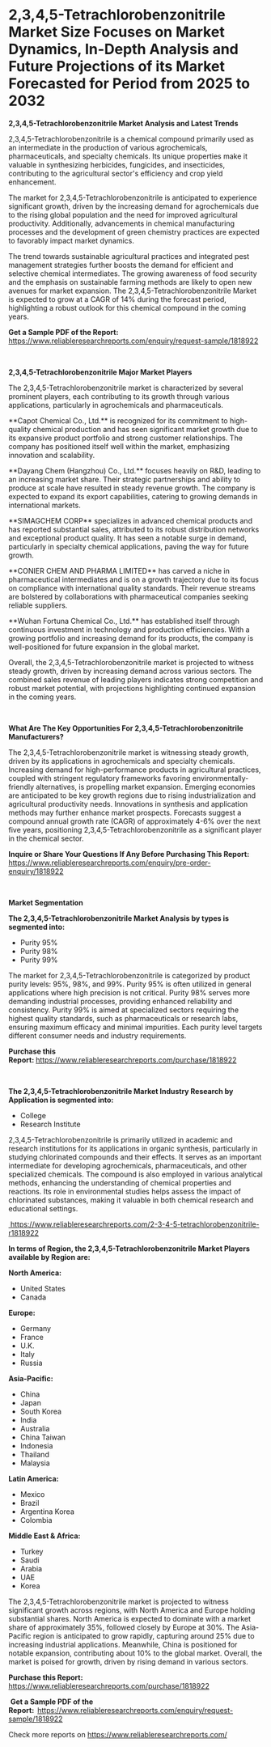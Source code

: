 <p><h1>2,3,4,5-Tetrachlorobenzonitrile Market Size Focuses on Market Dynamics, In-Depth Analysis and Future Projections of its Market Forecasted for Period from 2025 to 2032</h1></p><p><strong>2,3,4,5-Tetrachlorobenzonitrile Market Analysis and Latest Trends</strong></p>
<p><p>2,3,4,5-Tetrachlorobenzonitrile is a chemical compound primarily used as an intermediate in the production of various agrochemicals, pharmaceuticals, and specialty chemicals. Its unique properties make it valuable in synthesizing herbicides, fungicides, and insecticides, contributing to the agricultural sector's efficiency and crop yield enhancement.</p><p>The market for 2,3,4,5-Tetrachlorobenzonitrile is anticipated to experience significant growth, driven by the increasing demand for agrochemicals due to the rising global population and the need for improved agricultural productivity. Additionally, advancements in chemical manufacturing processes and the development of green chemistry practices are expected to favorably impact market dynamics.</p><p>The trend towards sustainable agricultural practices and integrated pest management strategies further boosts the demand for efficient and selective chemical intermediates. The growing awareness of food security and the emphasis on sustainable farming methods are likely to open new avenues for market expansion. The 2,3,4,5-Tetrachlorobenzonitrile Market is expected to grow at a CAGR of 14% during the forecast period, highlighting a robust outlook for this chemical compound in the coming years.</p></p>
<p><strong>Get a Sample PDF of the Report:&nbsp;</strong> <a href="https://www.reliableresearchreports.com/enquiry/request-sample/1818922?utm_campaign=2809&utm_medium=2&utm_source=Github&utm_content=ia&utm_term=26032025&utm_id=2345-tetrachlorobenzonitrile">https://www.reliableresearchreports.com/enquiry/request-sample/1818922</a></p>
<p>&nbsp;</p>
<p><strong>2,3,4,5-Tetrachlorobenzonitrile Major Market Players</strong></p>
<p><p>The 2,3,4,5-Tetrachlorobenzonitrile market is characterized by several prominent players, each contributing to its growth through various applications, particularly in agrochemicals and pharmaceuticals.</p><p>**Capot Chemical Co., Ltd.** is recognized for its commitment to high-quality chemical production and has seen significant market growth due to its expansive product portfolio and strong customer relationships. The company has positioned itself well within the market, emphasizing innovation and scalability.</p><p>**Dayang Chem (Hangzhou) Co., Ltd.** focuses heavily on R&D, leading to an increasing market share. Their strategic partnerships and ability to produce at scale have resulted in steady revenue growth. The company is expected to expand its export capabilities, catering to growing demands in international markets.</p><p>**SIMAGCHEM CORP** specializes in advanced chemical products and has reported substantial sales, attributed to its robust distribution networks and exceptional product quality. It has seen a notable surge in demand, particularly in specialty chemical applications, paving the way for future growth.</p><p>**CONIER CHEM AND PHARMA LIMITED** has carved a niche in pharmaceutical intermediates and is on a growth trajectory due to its focus on compliance with international quality standards. Their revenue streams are bolstered by collaborations with pharmaceutical companies seeking reliable suppliers.</p><p>**Wuhan Fortuna Chemical Co., Ltd.** has established itself through continuous investment in technology and production efficiencies. With a growing portfolio and increasing demand for its products, the company is well-positioned for future expansion in the global market.</p><p>Overall, the 2,3,4,5-Tetrachlorobenzonitrile market is projected to witness steady growth, driven by increasing demand across various sectors. The combined sales revenue of leading players indicates strong competition and robust market potential, with projections highlighting continued expansion in the coming years.</p></p>
<p>&nbsp;</p>
<p><strong>What Are The Key Opportunities For 2,3,4,5-Tetrachlorobenzonitrile Manufacturers?</strong></p>
<p><p>The 2,3,4,5-Tetrachlorobenzonitrile market is witnessing steady growth, driven by its applications in agrochemicals and specialty chemicals. Increasing demand for high-performance products in agricultural practices, coupled with stringent regulatory frameworks favoring environmentally-friendly alternatives, is propelling market expansion. Emerging economies are anticipated to be key growth regions due to rising industrialization and agricultural productivity needs. Innovations in synthesis and application methods may further enhance market prospects. Forecasts suggest a compound annual growth rate (CAGR) of approximately 4-6% over the next five years, positioning 2,3,4,5-Tetrachlorobenzonitrile as a significant player in the chemical sector.</p></p>
<p><strong>Inquire or Share Your Questions If Any Before Purchasing This Report:</strong> <a href="https://www.reliableresearchreports.com/enquiry/pre-order-enquiry/1818922?utm_campaign=2809&utm_medium=2&utm_source=Github&utm_content=ia&utm_term=26032025&utm_id=2345-tetrachlorobenzonitrile">https://www.reliableresearchreports.com/enquiry/pre-order-enquiry/1818922</a></p>
<p>&nbsp;</p>
<p><strong>Market Segmentation</strong></p>
<p><strong>The 2,3,4,5-Tetrachlorobenzonitrile Market Analysis by types is segmented into:</strong></p>
<p><ul><li>Purity 95%</li><li>Purity 98%</li><li>Purity 99%</li></ul></p>
<p><p>The market for 2,3,4,5-Tetrachlorobenzonitrile is categorized by product purity levels: 95%, 98%, and 99%. Purity 95% is often utilized in general applications where high precision is not critical. Purity 98% serves more demanding industrial processes, providing enhanced reliability and consistency. Purity 99% is aimed at specialized sectors requiring the highest quality standards, such as pharmaceuticals or research labs, ensuring maximum efficacy and minimal impurities. Each purity level targets different consumer needs and industry requirements.</p></p>
<p><strong>Purchase this Report:&nbsp;</strong><a href="https://www.reliableresearchreports.com/purchase/1818922?utm_campaign=2809&utm_medium=2&utm_source=Github&utm_content=ia&utm_term=26032025&utm_id=2345-tetrachlorobenzonitrile">https://www.reliableresearchreports.com/purchase/1818922</a></p>
<p>&nbsp;</p>
<p><strong>The 2,3,4,5-Tetrachlorobenzonitrile Market Industry Research by Application is segmented into:</strong></p>
<p><ul><li>College</li><li>Research Institute</li></ul></p>
<p><p>2,3,4,5-Tetrachlorobenzonitrile is primarily utilized in academic and research institutions for its applications in organic synthesis, particularly in studying chlorinated compounds and their effects. It serves as an important intermediate for developing agrochemicals, pharmaceuticals, and other specialized chemicals. The compound is also employed in various analytical methods, enhancing the understanding of chemical properties and reactions. Its role in environmental studies helps assess the impact of chlorinated substances, making it valuable in both chemical research and educational settings.</p></p>
<p><a href="https://www.reliableresearchreports.com/2-3-4-5-tetrachlorobenzonitrile-r1818922?utm_campaign=2809&utm_medium=2&utm_source=Github&utm_content=ia&utm_term=26032025&utm_id=2345-tetrachlorobenzonitrile">&nbsp;https://www.reliableresearchreports.com/2-3-4-5-tetrachlorobenzonitrile-r1818922</a></p>
<p><strong>In terms of Region, the 2,3,4,5-Tetrachlorobenzonitrile Market Players available by Region are:</strong></p>
<p>
    <p> <strong> North America: </strong>
        <ul>
            <li>United States</li>
            <li>Canada</li>
        </ul>
        </p> 
    <p> <strong> Europe: </strong>
        <ul>
            <li>Germany</li>
            <li>France</li>
            <li>U.K.</li>
            <li>Italy</li>
            <li>Russia</li>
        </ul>
        </p> 
    <p> <strong> Asia-Pacific: </strong>
        <ul>
            <li>China</li>
            <li>Japan</li>
            <li>South Korea</li>
            <li>India</li>
            <li>Australia</li>
            <li>China Taiwan</li>
            <li>Indonesia</li>
            <li>Thailand</li>
            <li>Malaysia</li>
        </ul>
        </p> 
    <p> <strong> Latin America: </strong>
        <ul>
            <li>Mexico</li>
            <li>Brazil</li>
            <li>Argentina Korea</li>
            <li>Colombia</li>
        </ul>
        </p> 
    <p> <strong> Middle East & Africa: </strong>
        <ul>
            <li>Turkey</li>
            <li>Saudi</li>
            <li>Arabia</li>
            <li>UAE</li>
            <li>Korea</li>
        </ul>
    </p>
    </p>
<p><p>The 2,3,4,5-Tetrachlorobenzonitrile market is projected to witness significant growth across regions, with North America and Europe holding substantial shares. North America is expected to dominate with a market share of approximately 35%, followed closely by Europe at 30%. The Asia-Pacific region is anticipated to grow rapidly, capturing around 25% due to increasing industrial applications. Meanwhile, China is positioned for notable expansion, contributing about 10% to the global market. Overall, the market is poised for growth, driven by rising demand in various sectors.</p></p>
<p><strong>Purchase this Report: </strong><a href="https://www.reliableresearchreports.com/purchase/1818922?utm_campaign=2809&utm_medium=2&utm_source=Github&utm_content=ia&utm_term=26032025&utm_id=2345-tetrachlorobenzonitrile">https://www.reliableresearchreports.com/purchase/1818922</a></p>
<p>&nbsp;<strong>Get a Sample PDF of the Report:&nbsp;&nbsp;</strong><a href="https://www.reliableresearchreports.com/enquiry/request-sample/1818922?utm_campaign=2809&utm_medium=2&utm_source=Github&utm_content=ia&utm_term=26032025&utm_id=2345-tetrachlorobenzonitrile">https://www.reliableresearchreports.com/enquiry/request-sample/1818922</a></p>
<p><strong></strong></p>
<p>Check more reports on <a href="https://www.reliableresearchreports.com/?utm_campaign=2809&utm_medium=2&utm_source=Github&utm_content=ia&utm_term=26032025&utm_id=2345-tetrachlorobenzonitrile">https://www.reliableresearchreports.com/</a></p>